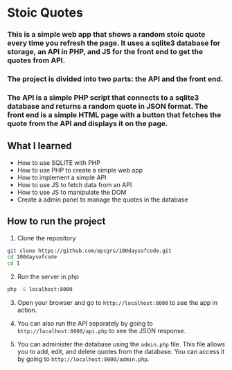 # Stoic Quotes

### This is a simple web app that shows a random stoic quote every time you refresh the page. It uses a sqlite3 database for storage, an API in PHP, and JS for the front end to get the quotes from API.

### The project is divided into two parts: the API and the front end.

### The API is a simple PHP script that connects to a sqlite3 database and returns a random quote in JSON format. The front end is a simple HTML page with a button that fetches the quote from the API and displays it on the page.

## What I learned

- How to use SQLITE with PHP
- How to use PHP to create a simple web app
- How to implement a simple API
- How to use JS to fetch data from an API
- How to use JS to manipulate the DOM
- Create a admin panel to manage the quotes in the database

## How to run the project

1. Clone the repository

```bash
git clone https://github.com/epcgrs/100daysofcode.git
cd 100daysofcode
cd 1
```

2. Run the server in php

```bash
php -S localhost:8000
```

3. Open your browser and go to `http://localhost:8000` to see the app in action.

4. You can also run the API separately by going to `http://localhost:8000/api.php` to see the JSON response.

5. You can administer the database using the `admin.php` file. This file allows you to add, edit, and delete quotes from the database. You can access it by going to `http://localhost:8000/admin.php`.
